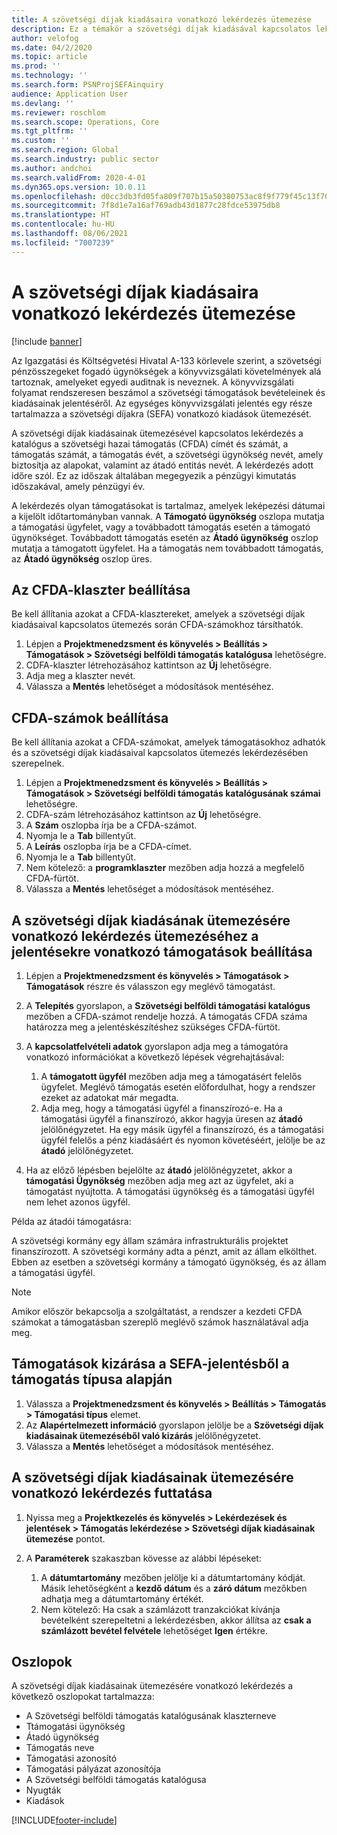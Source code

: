 ```yaml
---
title: A szövetségi díjak kiadásaira vonatkozó lekérdezés ütemezése
description: Ez a témakör a szövetségi díjak kiadásával kapcsolatos lekérdezés ütemezésére vonatkozó információkat tartalmaz.
author: velofog
ms.date: 04/2/2020
ms.topic: article
ms.prod: ''
ms.technology: ''
ms.search.form: PSNProjSEFAinquiry
audience: Application User
ms.devlang: ''
ms.reviewer: roschlom
ms.search.scope: Operations, Core
ms.tgt_pltfrm: ''
ms.custom: ''
ms.search.region: Global
ms.search.industry: public sector
ms.author: andchoi
ms.search.validFrom: 2020-4-01
ms.dyn365.ops.version: 10.0.11
ms.openlocfilehash: d0cc3db3fd05fa809f707b15a50380753ac8f9f779f45c13f707321d2b0e0841
ms.sourcegitcommit: 7f8d1e7a16af769adb43d1877c28fdce53975db8
ms.translationtype: HT
ms.contentlocale: hu-HU
ms.lasthandoff: 08/06/2021
ms.locfileid: "7007239"
---
```

# <a name="schedule-of-expenditures-of-federal-awards-inquiry"></a>A szövetségi díjak kiadásaira vonatkozó lekérdezés ütemezése

[!include [banner](../includes/banner.md)]

Az Igazgatási és Költségvetési Hivatal A-133 körlevele szerint, a szövetségi pénzösszegeket fogadó ügynökségek a könyvvizsgálati követelmények alá tartoznak, amelyeket egyedi auditnak is neveznek. A könyvvizsgálati folyamat rendszeresen beszámol a szövetségi támogatások bevételeinek és kiadásainak jelentéséről. Az egységes könyvvizsgálati jelentés egy része tartalmazza a szövetségi díjakra (SEFA) vonatkozó kiadások ütemezését.

A szövetségi díjak kiadásainak ütemezésével kapcsolatos lekérdezés a katalógus a szövetségi hazai támogatás (CFDA) címét és számát, a támogatás számát, a támogatás évét, a szövetségi ügynökség nevét, amely biztosítja az alapokat, valamint az átadó entitás nevét. A lekérdezés adott időre szól. Ez az időszak általában megegyezik a pénzügyi kimutatás időszakával, amely pénzügyi év.

A lekérdezés olyan támogatásokat is tartalmaz, amelyek leképezési dátumai a kijelölt időtartományban vannak. A **Támogató ügynökség** oszlopa mutatja a támogatási ügyfelet, vagy a továbbadott támogatás esetén a támogató ügynökséget. Továbbadott támogatás esetén az **Átadó ügynökség** oszlop mutatja a támogatott ügyfelet. Ha a támogatás nem továbbadott támogatás, az **Átadó ügynökség** oszlop üres.

## <a name="set-up-the-cfda-clusters"></a>Az CFDA-klaszter beállítása

Be kell állítania azokat a CFDA-klasztereket, amelyek a szövetségi díjak kiadásaival kapcsolatos ütemezés során CFDA-számokhoz társíthatók.

1. Lépjen a **Projektmenedzsment és könyvelés \> Beállítás \> Támogatások \> Szövetségi belföldi támogatás katalógusa** lehetőségre.
2. CDFA-klaszter létrehozásához kattintson az **Új** lehetőségre.
3. Adja meg a klaszter nevét.
4. Válassza a **Mentés** lehetőséget a módosítások mentéséhez.

## <a name="set-up-cfda-numbers"></a>CFDA-számok beállítása

Be kell állítania azokat a CFDA-számokat, amelyek támogatásokhoz adhatók és a szövetségi díjak kiadásaival kapcsolatos ütemezés lekérdezésében szerepelnek.

1. Lépjen a **Projektmenedzsment és könyvelés \> Beállítás \> Támogatások \> Szövetségi belföldi támogatás katalógusának számai** lehetőségre.
2. CDFA-szám létrehozásához kattintson az **Új** lehetőségre.
3. A **Szám** oszlopba írja be a CFDA-számot.
4. Nyomja le a **Tab** billentyűt.
5. A **Leírás** oszlopba írja be a CFDA-címet.
6. Nyomja le a **Tab** billentyűt.
7. Nem kötelező: a **programklaszter** mezőben adja hozzá a megfelelő CFDA-fürtöt.
8. Válassza a **Mentés** lehetőséget a módosítások mentéséhez.

## <a name="set-up-grants-to-report-for-the-schedule-of-expenditures-of-federal-awards-inquiry"></a>A szövetségi díjak kiadásának ütemezésére vonatkozó lekérdezés ütemezéséhez a jelentésekre vonatkozó támogatások beállítása

1. Lépjen a **Projektmenedzsment és könyvelés \> Támogatások \> Támogatások** részre és válasszon egy meglévő támogatást.
2. A **Telepítés** gyorslapon, a **Szövetségi belföldi támogatási katalógus** mezőben a CFDA-számot rendelje hozzá. A támogatás CFDA száma határozza meg a jelentéskészítéshez szükséges CFDA-fürtöt.
3. A **kapcsolatfelvételi adatok** gyorslapon adja meg a támogatóra vonatkozó információkat a következő lépések végrehajtásával:

    1. A **támogatott ügyfél** mezőben adja meg a támogatásért felelős ügyfelet. Meglévő támogatás esetén előfordulhat, hogy a rendszer ezeket az adatokat már megadta.
    2. Adja meg, hogy a támogatási ügyfél a finanszírozó-e. Ha a támogatási ügyfél a finanszírozó, akkor hagyja üresen az **átadó** jelölőnégyzetet. Ha egy másik ügyfél a finanszírozó, és a támogatási ügyfél felelős a pénz kiadásáért és nyomon követéséért, jelölje be az **átadó** jelölőnégyzetet.

4. Ha az előző lépésben bejelölte az **átadó** jelölőnégyzetet, akkor a **támogatási Ügynökség** mezőben adja meg azt az ügyfelet, aki a támogatást nyújtotta. A támogatási ügynökség és a támogatási ügyfél nem lehet azonos ügyfél.

Példa az átadói támogatásra:

A szövetségi kormány egy állam számára infrastrukturális projektet finanszírozott. A szövetségi kormány adta a pénzt, amit az állam elkölthet. Ebben az esetben a szövetségi kormány a támogató ügynökség, és az állam a támogatási ügyfél.

> [!NOTE] 
> Amikor először bekapcsolja a szolgáltatást, a rendszer a kezdeti CFDA számokat a támogatásban szereplő meglévő számok használatával adja meg.

## <a name="exclude-grants-from-sefa-reporting-based-on-the-grant-type"></a>Támogatások kizárása a SEFA-jelentésből a támogatás típusa alapján

1. Válassza a **Projektmenedzsment és könyvelés \> Beállítás \> Támogatás \> Támogatási típus** elemet.
2. Az **Alapértelmezett információ** gyorslapon jelölje be a **Szövetségi díjak kiadásainak ütemezéséből való kizárás** jelölőnégyzetet.
3. Válassza a **Mentés** lehetőséget a módosítások mentéséhez.

## <a name="run-the-schedule-of-expenditures-of-federal-awards-inquiry"></a>A szövetségi díjak kiadásainak ütemezésére vonatkozó lekérdezés futtatása

1. Nyissa meg a **Projektkezelés és könyvelés \> Lekérdezések és jelentések \> Támogatás lekérdezése \> Szövetségi díjak kiadásainak ütemezése** pontot.
2. A **Paraméterek** szakaszban kövesse az alábbi lépéseket:

    1. A **dátumtartomány** mezőben jelölje ki a dátumtartomány kódját. Másik lehetőségként a **kezdő dátum** és a **záró dátum** mezőkben adhatja meg a dátumtartomány értékét.
    2. Nem kötelező: Ha csak a számlázott tranzakciókat kívánja bevételként szerepeltetni a lekérdezésben, akkor állítsa az **csak a számlázott bevétel felvétele** lehetőséget **Igen** értékre.

## <a name="columns"></a>Oszlopok

A szövetségi díjak kiadásainak ütemezésére vonatkozó lekérdezés a következő oszlopokat tartalmazza:

- A Szövetségi belföldi támogatás katalógusának klaszterneve
- Ttámogatási ügynökség
- Átadó ügynökség
- Támogatás neve
- Támogatási azonosító
- Támogatási pályázat azonosítója
- A Szövetségi belföldi támogatás katalógusa
- Nyugták
- Kiadások


[!INCLUDE[footer-include](../includes/footer-banner.md)]